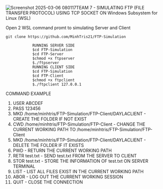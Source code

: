 ![Screenshot 2025-03-06 080117](https://github.com/user-attachments/assets/e8fd404a-1bcc-48e5-8fb2-4b5c8804a493)TEAM 7 - SIMULATING FTP (FILE TRANSFER PROTOCOL) USING TCP SOCKET ON Windows Subsystem for Linux (WSL)

Open 2 WSL command promt to simulating Server and Client

`git clone https://github.com/MinhTris21/FTP-Simulation`
                
                RUNNING SERVER SIDE
                $cd FTP-Simulation
                $cd FTP-Server
                $chmod +x ftpserver
                $./ftpserver
                RUNNING CLIENT SIDE
                $cd FTP-Simulation
                $cd FTP-Client
                $chmod +x ftpclient              
                $./ftpclient 127.0.0.1
COMMAND EXAMPLE
1. USER ABCDEF	
2. PASS 123456
3. MKD /home/minhtris/FTP-Simulation/FTP-Client/DAYLACLIENT - CREATE THE FOLDER IF NOT EXIST
4. CWD /home/minhtris/FTP-Simulation/FTP-Client - CHANGE THE CURRENT WORKING PATH TO /home/minhtris/FTP-Simulation/FTP-Client
5. MKD /home/minhtris/FTP-Simulation/FTP-Client/DAYLACLIENT - DELETE THE FOLDER IF IT EXISTS
6. PWD - RETURN THE CURRENT WORKING PATH
7. RETR test.txt - SEND test.txt FROM THE SERVER TO CLIENT
8. STOR test.txt - STORE THE INFORMATION OF test.txt ON SERVER TERMINAL
9. LIST - LIST ALL FILES EXIST IN THE CURRENT WORKING PATH
10. ABOR - LOG OUT THE CURRENT WORKING SESSION
11. QUIT - CLOSE THE CONNECTION


